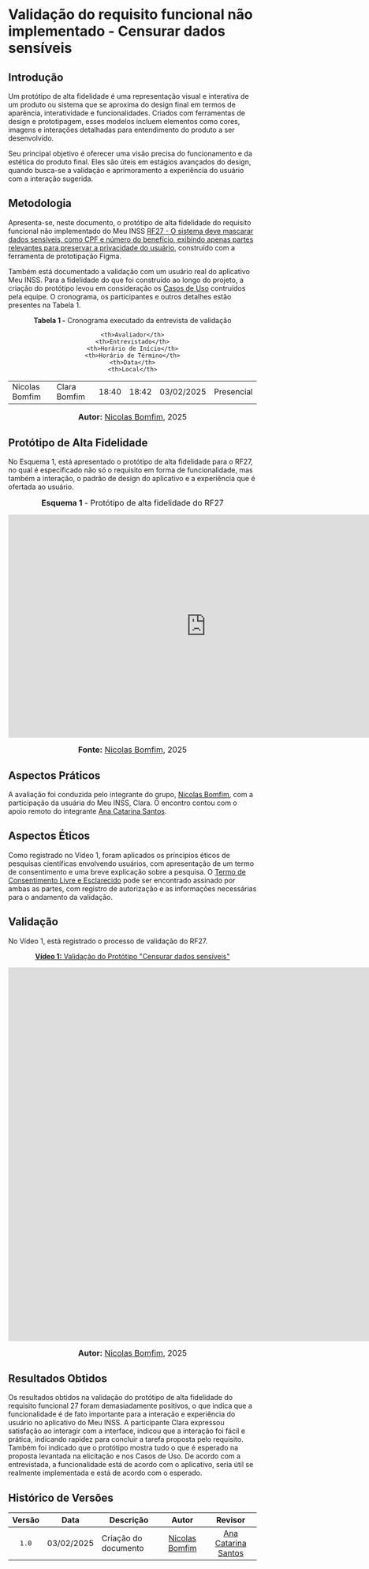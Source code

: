 # Validação do requisito funcional não implementado - Censurar dados sensíveis

## Introdução

Um protótipo de alta fidelidade é uma representação visual e interativa de um produto ou sistema que se aproxima do design final em termos de aparência, interatividade e funcionalidades. Criados com ferramentas de design e prototipagem, esses modelos incluem elementos como cores, imagens e interações detalhadas para entendimento do produto a ser desenvolvido.  

Seu principal objetivo é oferecer uma visão precisa do funcionamento e da estética do produto final. Eles são úteis em estágios avançados do design, quando busca-se a validação e aprimoramento a experiência do usuário com a interação sugerida.

## Metodologia

Apresenta-se, neste documento, o protótipo de alta fidelidade do requisito funcional não implementado do Meu INSS [RF27 - O sistema deve mascarar dados sensíveis, como CPF e número do benefício, exibindo apenas partes relevantes para preservar a privacidade do usuário](https://requisitos-de-software.github.io/2024.2-MeuINSS/elicitacao/requisitos_elicitados/#tabela-de-requisitos-funcionais-elicitados), construído com a ferramenta de prototipação Figma.

Também está documentado a validação com um usuário real do aplicativo Meu INSS. Para a fidelidade do que foi construído ao longo do projeto, a criação do protótipo levou em consideração os [Casos de Uso](https://requisitos-de-software.github.io/2024.2-MeuINSS/modelagem_parte1/casosdeuso/) contruídos pela equipe. O cronograma, os participantes e outros detalhes estão presentes na Tabela 1.

<div align="center">
<p><b>Tabela 1 -</b> Cronograma executado da entrevista de validação</p>
  
  <table>
  <tr>
 
    <th>Avaliador</th>
    <th>Entrevistado</th>
    <th>Horário de Início</th>
    <th>Horário de Término</th>
    <th>Data</th>
    <th>Local</th>
  </tr>
  <tr>
    <td>Nicolas Bomfim </td>
    <td>Clara Bomfim</td>
    <td>18:40</td>
    <td>18:42</td>
    <td>03/02/2025</td>
    <td>Presencial</td>
  </tr>
</table>

<font size="3"><p style="text-align: center"><b>Autor:</b> <a href="https://github.com/nickgehjk">Nicolas Bomfim</a>, 2025</p></font>
</div>

## Protótipo de Alta Fidelidade

No Esquema 1, está apresentado o protótipo de alta fidelidade para o RF27, no qual é especificado não só o requisito em forma de funcionalidade, mas também a interação, o padrão de design do aplicativo e a experiência que é ofertada ao usuário. 

<div align="center">

<font size="3"><b>Esquema 1</b> - Protótipo de alta fidelidade do RF27</font>

<iframe style="border: 1px solid rgba(0, 0, 0, 0.1);" width="800" height="450" src="https://embed.figma.com/design/XlalxIUilkVhTPZ0YEBFUZ/Meu-INSS?node-id=0-1&embed-host=share" allowfullscreen></iframe>

<font size="3"><b>Fonte:</b> <a href="https://github.com/nickgehjk">Nicolas Bomfim</a>, 2025</p></font>

</div>

## Aspectos Práticos

A avaliação foi conduzida pelo integrante do grupo, [Nicolas Bomfim](https://github.com/nickgehjk), com a participação da usuária do Meu INSS, Clara. O encontro contou com o apoio remoto do integrante [Ana Catarina Santos](https://github.com/an4catarina).

## Aspectos Éticos

Como registrado no Vídeo 1, foram aplicados os príncipios éticos de pesquisas científicas envolvendo usuários, com apresentação de um termo de consentimento e uma breve explicação sobre a pesquisa. O [Termo de Consentimento Livre e Esclarecido](TermoClara.pdf) pode ser encontrado assinado por ambas as partes, com registro de autorização e as informações necessárias para o andamento da validação.

## Validação

No Vídeo 1, está registrado o processo de validação do RF27. 

<div align="center">

<p style="text-align: center"><a href="https://youtu.be/2HMQLAmrDfc" target="blanket"><b>Vídeo 1:</b> Validação do Protótipo "Censurar dados sensíveis"</a></p>

<iframe width="1863" height="757" src="https://www.youtube.com/embed/2HMQLAmrDfc" title="Validação do protótipo do requisito 27" frameborder="0" allow="accelerometer; autoplay; clipboard-write; encrypted-media; gyroscope; picture-in-picture; web-share" referrerpolicy="strict-origin-when-cross-origin" allowfullscreen></iframe>

<font size="3"><p style="text-align: center"><b>Autor:</b> <a href="https://github.com/nickgehjk">Nicolas Bomfim</a>, 2025</p></font>
</div>

## Resultados Obtidos

Os resultados obtidos na validação do protótipo de alta fidelidade do requisito funcional 27 foram demasiadamente positivos, o que indica que a funcionalidade é de fato importante para a interação e experiência do usuário no aplicativo do Meu INSS. A participante Clara expressou satisfação ao interagir com a interface, indicou que a interação foi fácil e prática, indicando rapidez para concluir a tarefa proposta pelo requisito. Também foi indicado que o protótipo mostra tudo o que é esperado na proposta levantada na elicitação e nos Casos de Uso. De acordo com a entrevistada, a funcionalidade está de acordo com o aplicativo, seria útil se realmente implementada e está de acordo com o esperado.

## Histórico de Versões

| Versão | Data       | Descrição            |                       Autor                        |                     Revisor                      |
| :----: | ---------- | -------------------- | :------------------------------------------------: | :----------------------------------------------: |
| `1.0`  | 03/02/2025 |  Criação do documento |  [Nicolas Bomfim](https://github.com/nickgehjk) |  [Ana Catarina Santos](https://github.com/an4catarina)|
